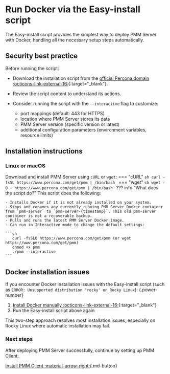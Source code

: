# Run Docker via the Easy-install script

The Easy-install script provides the simplest way to deploy PMM Server with Docker, handling all the necessary setup steps automatically.

## Security best practice
Before running the script:

- Download the installation script from the [official Percona domain :octicons-link-external-16:](https://www.percona.com/get/pmm){:target="_blank"}.

- Review the script content to understand its actions.

- Consider running the script with the `--interactive` flag to customize:
   
    - port mappings (default: 443 for HTTPS)
    - location where PMM Server stores its data
    - PMM Server version (specific version or latest)
    - additional configuration parameters (environment variables, resource limits)


## Installation instructions

### Linux or macOS
Download and install PMM Server using `cURL` or `wget`:
=== "cURL"
    ```sh
    curl -fsSL https://www.percona.com/get/pmm | /bin/bash
    ```
=== "wget"
    ```sh
    wget -O - https://www.percona.com/get/pmm | /bin/bash
    ```
??? info "What does the script do?"
     This script does the following:

    - Installs Docker if it is not already installed on your system.
    - Stops and renames any currently running PMM Server Docker container from `pmm-server` to `pmm-server-{timestamp}`. This old pmm-server container is not a recoverable backup.
    - Pulls and runs the latest PMM Server Docker image.
    - Can run in Interactive mode to change the default settings:

    ```sh
       curl -fsSLO https://www.percona.com/get/pmm (or wget https://www.percona.com/get/pmm) 
       chmod +x pmm
       ./pmm --interactive
    ```

## Docker installation issues

If you encounter Docker installation issues with the Easy-install script (such as `ERROR: Unsupported distribution 'rocky' on Rocky Linux`):
{.power-number}

 1. [Install Docker manually :octicons-link-external-16:](https://docs.docker.com/engine/install/){:target="_blank"}
 2. Run the Easy-install script above again

This two-step approach resolves most installation issues, especially on Rocky Linux where automatic installation may fail.

### Next steps
After deploying PMM Server successfully, continue by setting up PMM Client:

[Install PMM Client :material-arrow-right:](../../../install-pmm-client/index.md){.md-button}
